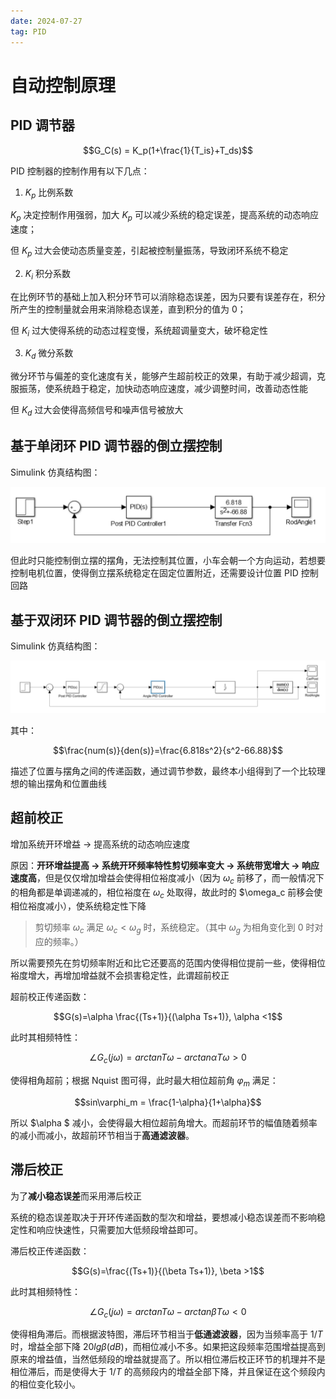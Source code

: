 ```yaml
---
date: 2024-07-27
tag: PID
---
```


# 自动控制原理

## PID 调节器

$$G_C(s) = K_p(1+\frac{1}{T_is}+T_ds)$$

PID 控制器的控制作用有以下几点：

1. $K_p$ 比例系数

$K_p$ 决定控制作用强弱，加大 $K_p$ 可以减少系统的稳定误差，提高系统的动态响应速度；

但 $K_p$ 过大会使动态质量变差，引起被控制量振荡，导致闭环系统不稳定

2. $K_i$ 积分系数

在比例环节的基础上加入积分环节可以消除稳态误差，因为只要有误差存在，积分所产生的控制量就会用来消除稳态误差，直到积分的值为 0；

但 $K_i$ 过大使得系统的动态过程变慢，系统超调量变大，破坏稳定性

3. $K_d$ 微分系数

微分环节与偏差的变化速度有关，能够产生超前校正的效果，有助于减少超调，克服振荡，使系统趋于稳定，加快动态响应速度，减少调整时间，改善动态性能

但 $K_d$ 过大会使得高频信号和噪声信号被放大

## 基于单闭环 PID 调节器的倒立摆控制

Simulink 仿真结构图：

![](/images/Study/Single_loop_PID.png)

但此时只能控制倒立摆的摆角，无法控制其位置，小车会朝一个方向运动，若想要控制电机位置，使得倒立摆系统稳定在固定位置附近，还需要设计位置 PID 控制回路

## 基于双闭环 PID 调节器的倒立摆控制

Simulink 仿真结构图：

![](/images/Study/Double_loop_PID.png)

其中：

$$\frac{num(s)}{den(s)}=\frac{6.818s^2}{s^2-66.88}$$

描述了位置与摆角之间的传递函数，通过调节参数，最终本小组得到了一个比较理想的输出摆角和位置曲线

## 超前校正

增加系统开环增益 → 提高系统的动态响应速度

原因：**开环增益提高 → 系统开环频率特性剪切频率变大 → 系统带宽增大 → 响应速度高**，但是仅仅增加增益会使得相位裕度减小（因为 $\omega_c$ 前移了，而一般情况下的相角都是单调递减的，相位裕度在 $\omega_c$ 处取得，故此时的 $\omega_c 前移会使相位裕度减小），使系统稳定性下降

> 剪切频率 $\omega_c$ 满足 $\omega_c < \omega_g$ 时，系统稳定。（其中 $\omega_g$ 为相角变化到 0 时对应的频率。）

所以需要预先在剪切频率附近和比它还要高的范围内使得相位提前一些，使得相位裕度增大，再增加增益就不会损害稳定性，此谓超前校正

超前校正传递函数：

$$G(s)=\alpha \frac{(Ts+1)}{(\alpha Ts+1)}, \alpha <1$$

此时其相频特性：

$$\angle G_c(j\omega ) = arctanT\omega - arctan\alpha T\omega >0 $$

使得相角超前；根据 Nquist 图可得，此时最大相位超前角 $\varphi_m$ 满足：

$$sin\varphi_m = \frac{1-\alpha}{1+\alpha}$$

所以 $\alpha $ 减小，会使得最大相位超前角增大。而超前环节的幅值随着频率的减小而减小，故超前环节相当于**高通滤波器**。

## 滞后校正

为了**减小稳态误差**而采用滞后校正

系统的稳态误差取决于开环传递函数的型次和增益，要想减小稳态误差而不影响稳定性和响应快速性，只需要加大低频段增益即可。

滞后校正传递函数：

$$G(s)=\frac{(Ts+1)}{(\beta Ts+1)}, \beta >1$$

此时其相频特性：

$$\angle G_c(j\omega ) = arctanT\omega - arctan\beta T\omega <0 $$

使得相角滞后。而根据波特图，滞后环节相当于**低通滤波器**，因为当频率高于 $1/T$ 时，增益全部下降 $20lg\beta (dB)$，而相位减小不多。如果把这段频率范围增益提高到原来的增益值，当然低频段的增益就提高了。所以相位滞后校正环节的机理并不是相位滞后，而是使得大于 $1/T$ 的高频段内的增益全部下降，并且保证在这个频段内的相位变化较小。


